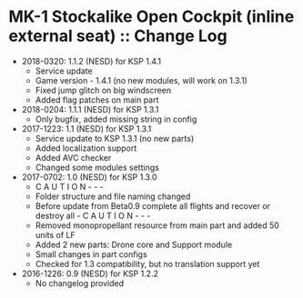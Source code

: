 # MK-1 Stockalike Open Cockpit (inline external seat) :: Change Log

* 2018-0320: 1.1.2 (NESD) for KSP 1.4.1
	+ Service update
	+ Game version - 1.4.1  (no new modules, will work on 1.3.1)
	+ Fixed jump glitch on big windscreen
	+ Added flag patches on main part
* 2018-0204: 1.1.1 (NESD) for KSP 1.3.1
	+ Only bugfix, added missing string in config
* 2017-1223: 1.1 (NESD) for KSP 1.3.1
	+ Service update to KSP 1.3.1  (no new parts)
	+ Added localization support
	+ Added AVC checker
	+ Changed some modules settings
* 2017-0702: 1.0 (NESD) for KSP 1.3.0
	+ C A U T I O N   - - -
	+ Folder structure and file naming changed
	+ Before update from Beta0.9 complete all flights and recover or destroy all
			- C A U T I O N   - - -
	+ Removed monopropellant resource from main part and added 50 units of LF
	+ Added 2 new parts:  Drone core and Support module
	+ Small changes in part configs
	+ Checked for 1.3 compatibility, but no translation support yet
* 2016-1226: 0.9 (NESD) for KSP 1.2.2
	+ No changelog provided
